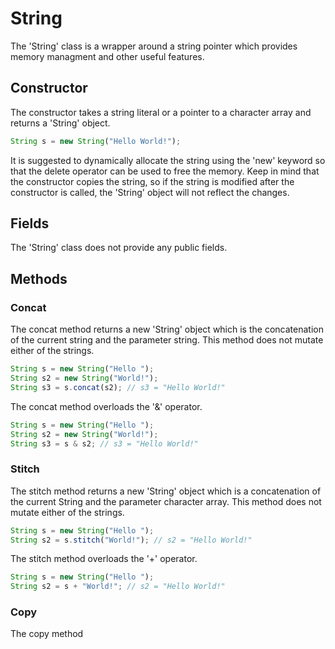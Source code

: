# String
The 'String' class is a wrapper around a string pointer which provides memory managment and other useful features.

## Constructor
The constructor takes a string literal or a pointer to a character array and returns a 'String' object.

```js
String s = new String("Hello World!");
```

It is suggested to dynamically allocate the string using the 'new' keyword so that the delete operator can be used to free the memory.  Keep in mind that the constructor copies the string, so if the string is modified after the constructor is called, the 'String' object will not reflect the changes.

## Fields

The 'String' class does not provide any public fields.

## Methods

### Concat
The concat method returns a new 'String' object which is the concatenation of the current string and the parameter string. This method does not mutate either of the strings.

```js
String s = new String("Hello ");
String s2 = new String("World!");
String s3 = s.concat(s2); // s3 = "Hello World!"
```
The concat method overloads the '&' operator.

```js
String s = new String("Hello ");
String s2 = new String("World!");
String s3 = s & s2; // s3 = "Hello World!"
```

### Stitch
The stitch method returns a new 'String' object which is a concatenation of the current String and the parameter character array. This method does not mutate either of the strings.

```js
String s = new String("Hello ");
String s2 = s.stitch("World!"); // s2 = "Hello World!"
```
The stitch method overloads the '+' operator.

```js
String s = new String("Hello ");
String s2 = s + "World!"; // s2 = "Hello World!"
```

### Copy
The copy method 